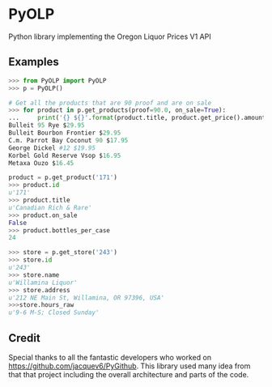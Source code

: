 PyOLP
=====

Python library implementing the Oregon Liquor Prices V1 API

## Examples

```python
>>> from PyOLP import PyOLP
>>> p = PyOLP()

# Get all the products that are 90 proof and are on sale
>>> for product in p.get_products(proof=90.0, on_sale=True):
...     print('{} ${}'.format(product.title, product.get_price().amount))
Bulleit 95 Rye $29.95
Bulleit Bourbon Frontier $29.95
C.m. Parrot Bay Coconut 90 $17.95
George Dickel #12 $19.95
Korbel Gold Reserve Vsop $16.95
Metaxa Ouzo $16.45

product = p.get_product('171')
>>> product.id
u'171'
>>> product.title
u'Canadian Rich & Rare'
>>> product.on_sale
False
>>> product.bottles_per_case
24

>>> store = p.get_store('243')
>>> store.id
u'243'
>>> store.name
u'Willamina Liquor'
>>> store.address
u'212 NE Main St, Willamina, OR 97396, USA'
>>>store.hours_raw
u'9-6 M-S; Closed Sunday'
```
## Credit

Special thanks to all the fantastic developers who worked on 
https://github.com/jacquev6/PyGithub. This library used many
idea from that that project including the overall architecture 
and parts of the code.
